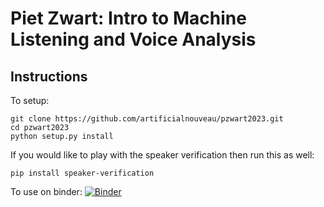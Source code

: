 # Piet Zwart: Intro to Machine Listening and Voice Analysis

## Instructions

To setup:

```
git clone https://github.com/artificialnouveau/pzwart2023.git
cd pzwart2023
python setup.py install
```
If you would like to play with the speaker verification then run this as well:
```
pip install speaker-verification
```

To use on binder:
[![Binder](https://mybinder.org/badge_logo.svg)](https://mybinder.org/v2/gh/artificialnouveau/pzwart2023/HEAD)
